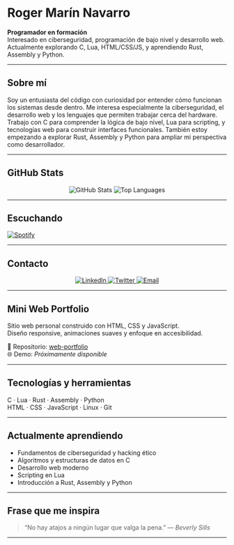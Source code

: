 # Roger Marín Navarro

**Programador en formación**  
Interesado en ciberseguridad, programación de bajo nivel y desarrollo web.  
Actualmente explorando C, Lua, HTML/CSS/JS, y aprendiendo Rust, Assembly y Python.

---

## Sobre mí

Soy un entusiasta del código con curiosidad por entender cómo funcionan los sistemas desde dentro. Me interesa especialmente la ciberseguridad, el desarrollo web y los lenguajes que permiten trabajar cerca del hardware.  
Trabajo con C para comprender la lógica de bajo nivel, Lua para scripting, y tecnologías web para construir interfaces funcionales. También estoy empezando a explorar Rust, Assembly y Python para ampliar mi perspectiva como desarrollador.

---

## GitHub Stats

<div align="center">
  <img src="https://github-readme-stats.vercel.app/api?username=Itzskade&show_icons=true&theme=tokyonight" alt="GitHub Stats" />
  <img src="https://github-readme-stats.vercel.app/api/top-langs/?username=Itzskade&layout=compact&theme=tokyonight" alt="Top Languages" />
</div>

---

## Escuchando

[![Spotify](https://novatorem.vercel.app/api/spotify)](https://open.spotify.com/playlist/0qNOq16dkRt6mAKFEW1Gkf?si=f58d770d35d248c9)

---

## Contacto

<div align="center">
  <a href="https://linkedin.com/in/TU_LINKEDIN">
    <img src="https://img.shields.io/badge/LinkedIn-blue?style=flat-square&logo=linkedin" alt="LinkedIn" />
  </a>
  <a href="https://twitter.com/TU_TWITTER">
    <img src="https://img.shields.io/badge/Twitter-black?style=flat-square&logo=twitter" alt="Twitter" />
  </a>
  <a href="mailto:TU_CORREO">
    <img src="https://img.shields.io/badge/Email-red?style=flat-square&logo=gmail" alt="Email" />
  </a>
</div>

---

## Mini Web Portfolio

Sitio web personal construido con HTML, CSS y JavaScript.  
Diseño responsive, animaciones suaves y enfoque en accesibilidad.

📁 Repositorio: [web-portfolio](https://github.com/Itzskade/web-portfolio)  
🌐 Demo: *Próximamente disponible*

---

## Tecnologías y herramientas

C · Lua · Rust · Assembly · Python  
HTML · CSS · JavaScript · Linux · Git

---

## Actualmente aprendiendo

- Fundamentos de ciberseguridad y hacking ético  
- Algoritmos y estructuras de datos en C  
- Desarrollo web moderno  
- Scripting en Lua  
- Introducción a Rust, Assembly y Python

---

## Frase que me inspira

> “No hay atajos a ningún lugar que valga la pena.” — *Beverly Sills*

---

